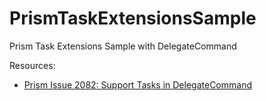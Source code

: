 # PrismTaskExtensionsSample
Prism Task Extensions Sample with DelegateCommand


Resources:

* [Prism Issue 2082: Support Tasks in DelegateCommand](https://www.youtube.com/watch?v=uk0yI5ouvfA)